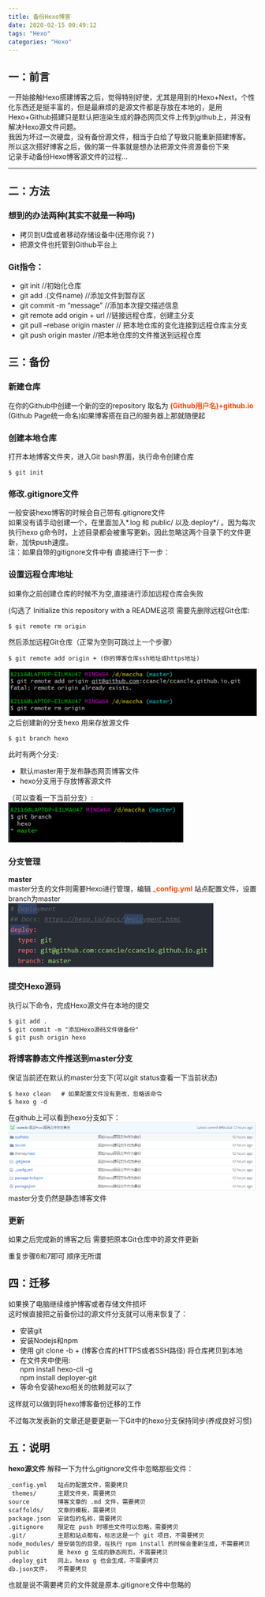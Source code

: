 ```yaml
---
title: 备份Hexo博客
date: 2020-02-15 00:49:12
tags: "Hexo"
categories: "Hexo"
---
```


## 一：前言
一开始接触Hexo搭建博客之后，觉得特别好使，尤其是用到的Hexo+Next，个性化东西还是挺丰富的，但是最麻烦的是源文件都是存放在本地的，是用Hexo+Github搭建只是默认把渲染生成的静态网页文件上传到github上，并没有解决Hexo源文件问题。     
我因为坏过一次硬盘，没有备份源文件，相当于白给了导致只能重新搭建博客。   
所以这次搭好博客之后，做的第一件事就是想办法把源文件资源备份下来   
记录手动备份Hexo博客源文件的过程…
<!--more-->
--------

## 二：方法
### 想到的办法两种(其实不就是一种吗)  
* 拷贝到U盘或者移动存储设备中(还用你说？)   
* 把源文件也托管到Github平台上

### Git指令：
* git init //初始化仓库
* git add .(文件name) //添加文件到暂存区
* git commit -m “message” //添加本次提交描述信息
* git remote add origin + url //链接远程仓库，创建主分支
* git pull –rebase origin master // 把本地仓库的变化连接到远程仓库主分支
* git push origin master //把本地仓库的文件推送到远程仓库

## 三：备份
### 新建仓库  
在你的Github中创建一个新的空的repository 取名为 **<font color =#FF4500>(Github用户名)+github.io</font>** (Github Page统一命名)如果博客搭在自己的服务器上那就随便起  

### 创建本地仓库  
打开本地博客文件夹，进入Git bash界面，执行命令创建仓库
```
$ git init
```
### 修改.gitignore文件
一般安装hexo博客的时候会自己带有.gitignore文件   
如果没有请手动创建一个，在里面加入*.log 和 public/ 以及.deploy*/ 。因为每次执行hexo g命令时，上述目录都会被重写更新。因此忽略这两个目录下的文件更新，加快push速度。   
注：如果自带的gitignore文件中有 直接进行下一步：

### 设置远程仓库地址   
如果你之前创建仓库的时候不为空,直接进行添加远程仓库会失败

(勾选了 Initialize this repository with a README这项  需要先删除远程Git仓库:
```
$ git remote rm origin
```
然后添加远程Git仓库（正常为空则可跳过上一个步骤）
```
$ git remote add origin + (你的博客仓库ssh地址或https地址)
```
![remote](备份Hexo博客/remote.png)   
之后创建新的分支hexo 用来存放源文件
```
$ git branch hexo
```
此时有两个分支:

* 默认master用于发布静态网页博客文件
* hexo分支用于存放博客源文件   

（可以查看一下当前分支）:
![branch](备份Hexo博客/branch.png)

### 分支管理
**master**   
master分支的文件则需要Hexo进行管理，编辑 **<font color =#FF4500>_config.yml</font>**  站点配置文件，设置branch为master
![deploy](备份Hexo博客/deploy.png)
### 提交Hexo源码
执行以下命令，完成Hexo源文件在本地的提交
```
$ git add .
$ git commit -m "添加Hexo源码文件做备份"
$ git push origin hexo
```
### 将博客静态文件推送到master分支
保证当前还在默认的master分支下(可以git status查看一下当前状态)
```
$ hexo clean   # 如果配置文件没有更改，忽略该命令
$ hexo g -d
```
在github上可以看到hexo分支如下：
![git_hexo](备份Hexo博客/git_hexo.png)
master分支仍然是静态博客文件
### 更新
如果之后完成新的博客之后 需要把原本Git仓库中的源文件更新

重复步骤6和7即可 顺序无所谓
## 四：迁移
如果换了电脑继续维护博客或者存储文件损坏   
这时候直接把之前备份过的源文件分支就可以用来恢复了：   
* 安装git   
* 安装Nodejs和npm
* 使用 git clone -b + (博客仓库的HTTPS或者SSH路径) 将仓库拷贝到本地
* 在文件夹中使用:   
   npm install hexo-cli -g   
   npm install deployer-git   
* 等命令安装hexo相关的依赖就可以了

这样就可以做到将hexo博客备份迁移的工作


不过每次发表新的文章还是要更新一下Git中的hexo分支保持同步(养成良好习惯)
## 五：说明
**hexo源文件**
解释一下为什么gitignore文件中忽略那些文件：
```
_config.yml   站点的配置文件，需要拷贝
 themes/      主题文件夹，需要拷贝
source        博客文章的 .md 文件，需要拷贝
scaffolds/    文章的模板，需要拷贝
package.json  安装包的名称，需要拷贝
.gitignore    限定在 push 时哪些文件可以忽略，需要拷贝
.git/         主题和站点都有，标志这是一个 git 项目，不需要拷贝
node_modules/ 是安装包的目录，在执行 npm install 的时候会重新生成，不需要拷贝
public        是 hexo g 生成的静态网页，不需要拷贝
.deploy_git   同上，hexo g 也会生成，不需要拷贝
db.json文件，  不需要拷贝
```
也就是说不需要拷贝的文件就是原本.gitignore文件中忽略的
